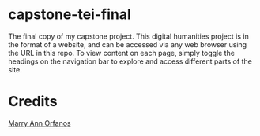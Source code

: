# capstone-tei-final
The final copy of my capstone project. This digital humanities project is in the format of a website, and can be accessed via any web browser using the URL in this repo. To view content on each page, simply toggle the headings on the navigation bar to explore and access different parts of the site.


# Credits

[Marry Ann Orfanos](mailto:orfanosm@bc.edu)
